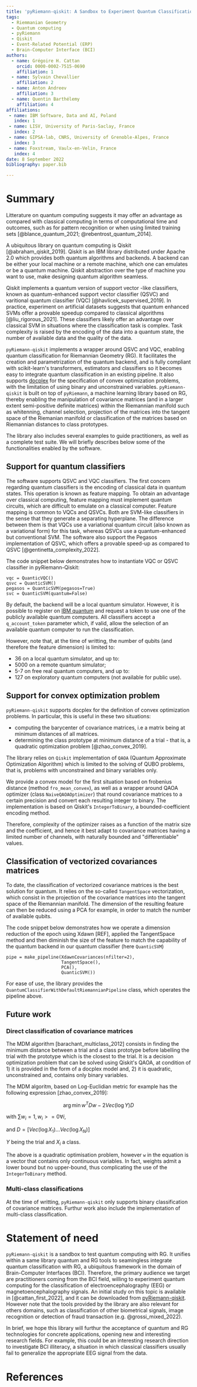 ```yaml
---
title: 'pyRiemann-qiskit: A Sandbox to Experiment Quantum Classification with Riemannian Geometry'
tags:
  - Riemmanian Geometry
  - Quantum computing
  - pyRiemann
  - Qiskit
  - Event-Related Potential (ERP)
  - Brain-Computer Interface (BCI)
authors:
  - name: Grégoire H. Cattan
    orcid: 0000-0002-7515-0690
    affiliation: 1
  - name: Sylvain Chevallier
    affiliation: 2
  - name: Anton Andreev
    affiliation: 3
  - name: Quentin Barthélemy
    affiliation: 4
affiliations:
 - name: IBM Software, Data and AI, Poland
   index: 1
 - name: LISV, University of Paris-Saclay, France
   index: 2
 - name: GIPSA-lab, CNRS, University of Grenoble-Alpes, France
   index: 3
 - name: Foxstream, Vaulx-en-Velin, France
   index: 4
date: 8 September 2022
bibliography: paper.bib

---
```


# Summary

Litterature on quantum computing suggests it may offer an advantage as compared with classical computing in terms of computational time and outcomes, such as for pattern recognition or when using limited training sets [@blance_quantum_2021; @rebentrost_quantum_2014].

A ubiquitous library on quantum computing is Qiskit [@abraham_qiskit_2019]. Qiskit is an IBM library distributed under Apache 2.0 which provides both quantum algorithms and backends. A backend can be either your local machine or a remote machine, which one can emulates or be a quantum machine. Qiskit abstraction over the type of machine you want to use, make designing quantum algorithm seamless.

Qiskit implements a quantum version of support vector -like classifiers, known as quantum-enhanced support vector classifier (QSVC) and varitional quantum classifier (VQC) [@havlicek_supervised_2019]. In practice, experiment on artificial datasets suggests that quantum enhanced SVMs offer a provable speedup compared to classical algorithms [@liu_rigorous_2021]. These classifiers likely offer an advantage over classical SVM in situations where the classification task is complex. Task complexity is raised by the encoding of the data into a quantum state, the number of available data and the quality of the data. 


`pyRiemann-qiskit` implements a wrapper around QSVC and VQC, enabling quantum classification for Riemannian Geometry (RG). It facilitates the creation and parametrization of the quantum backend, and is fully compliant with scikit-learn's transformers, estimators and classifiers so it becomes easy to integrate quantum classification in an existing pipeline. It also supports [docplex](http://ibmdecisionoptimization.github.io/docplex-doc/mp/index.html) for the specification of convex optimization problems, with the limitation of using binary and unconstrained variables.
`pyRiemann-qiskit` is built on top of `pyRiemann`, a machine learning library based on RG, thereby enabling the manipulation of covariance matrices (and in a larger extent semi-positive definite matrices) within the Riemannian manifold such as whitenning, channel selection, projection of the matrices into the tangent space of the Riemanian manifold or classification of the matrices based on Riemannian distances to class prototypes.

The library also includes several examples to guide practitioners, as well as a complete test suite. We will briefly describes below some of the functionalities enabled by the software.

## Support for quantum classifiers
The software supports QSVC and VQC classifiers. The first concern regarding quantum classifiers is the encoding of classical data in quantum states. This operation is known as feature mapping. To obtain an advantage over classical computing, feature mapping must implement quantum circuits, which are difficult to emulate on a classical computer.
Feature mapping is common to VQCs and QSVCs. Both are SVM-like classifiers in the sense that they generate a separating hyperplane. The difference between them is that VQCs use a variational quantum circuit (also known as a variational form) for this task, whereas QSVCs use a quantum-enhanced but conventional SVM.
The software also support the Pegasos implementation of QSVC, which offers a provable speed-up as compared to QSVC [@gentinetta_complexity_2022].

The code snippet below demonstrates how to instantiate VQC or QSVC classifier in pyRiemann-Qiskit:

```
vqc = QuanticVQC()
qsvc = QuanticSVM()
pegasos = QuanticSVM(pegasos=True)
svc = QuanticSVM(quantum=False)
```

By default, the backend will be a local quantum simulator. However, it is possible to register on [IBM quantum](https://quantum-computing.ibm.com/) and request a token to use one of the publicly available quantum computers. 
All classifiers accept a `q_account_token` parameter which, if valid, 
allow the selection of an available quantum computer to run the classification.

However, note that, at the time of writting, the number of qubits (and therefore the feature dimension) is limited to:

- 36 on a local quantum simulator, and up to:
- 5000 on a remote quantum simulator;
- 5-7 on free real quantum computers, and up to:
- 127 on exploratory quantum computers (not available for public use).

## Support for convex optimization problem

`pyRiemann-qiskit` supports docplex for the definition of convex optimization problems. In particular, this is useful in these two situations:
- computing the barycenter of covariance matrices, i.e a matrix being at minimum distances of all matrices. 
- determining the class prototype at minimum distance of a trial - that is, a quadratic optimization problem [@zhao_convex_2019]. 

The library relies on `Qiskit` implementation of `QAOA` (Quantum Approximate Optimization Algorithm) which is limited to the solving of
QUBO problems, that is, problems with unconstrained and binary variables only.

We provide a convex model for the first situation based on frobenius distance (method `fro_mean_convex`), as well as a wrapper around QAOA optimizer (class `NaiveQAOAOptimizer`) that round covariance matrices to a certain precision and convert each resulting integer to binary. 
The implementation is based on Qiskit's `IntegerToBinary`, a bounded-coefficient encoding method.

Therefore, complexity of the optimizer raises as a function of the matrix size and the coefficient, and hence it best adapt to covariance matrices having a limited number of channels, with naturally bounded and "differentiable" values.


## Classification of vectorized covariances matrices

To date, the classification of vectorized covariance matrices is the best solution for quantum. It relies on the so-called `TangentSpace` vectorization, which consist in the projection of the covariance matrices into the tangent space of the Riemannian manifold. 
The dimension of the resulting feature can then be reduced using a PCA for example, in order to match the number of available qubits.

The code snippet below demonstrates how we operate a dimension reduction of the epoch using Xdawn [REF], applied the TangentSpace method and then diminish the size of the feature to match the capability of the quantum backend in our quantum classifier (here `QuanticSVM`)

```
pipe = make_pipeline(XdawnCovariances(nfilter=2),
                     TangentSpace(),
                     PCA(),
                     QuanticSVM())
```

For ease of use, the library provides the `QuantumClassifierWithDefaultRiemannianPipeline` class, which operates the pipeline above. 

## Future work

### Direct classification of covariance matrices 

The MDM algorithm [barachant_multiclass_2012] consists in finding the minimum distance between a trial and a class prototype before labelling the trial with the prototype which is the closest to the trial. 
It is a decision optimization problem that can be solved using Qiskit's QAOA, at condition of 1) it is provided in the form of a docplex model and, 2) it is quadratic, unconstrained and, contains only binary variables.

The MDM algoritm, based on Log-Euclidian metric for example has the following expression [zhao_convex_2019]: 

$$\arg \min w^{T}Dw - 2 Vec(\log Y) D$$

with $\sum w_i = 1, w_i >= 0 \forall i$,

and $D=[Vec(\log X_1)...Vec(\log X_N)]$

$Y$ being the trial and $X_i$ a class. 

The above is a quadratic optimisation problem, however `w` in the equation is a vector that contains only continuous variables. In fact, weights admit a lower bound but no upper-bound, thus complicating the use of the `IntegerToBinary` method.

### Multi-class classifications

At the time of writting, `pyRiemann-qiskit` only supports binary classification of covariance matrices. Furthur work also include the implementation of multi-class classification.

# Statement of need

`pyRiemann-qiskit` is a sandbox to test quantum computing with RG. It unifies within a same library quantum and RG tools to seamingless integrate quantum classification with RG, a ubiquitous framework in the domain of Brain-Computer Interfaces (BCI). Therefore, the primary audience we target are practitioners coming from the BCI field, willing to experiment quantum computing for the classification of electroencephalography (EEG) or magnetoencephalography signals. An initial study on this topic is available in [@cattan_first_2022], and it can be downloaded from [pyRiemann-qiskit](https://github.com/pyRiemann/pyRiemann-qiskit/blob/main/doc/Presentations/QuantumERPClassification.pdf). However note that the tools provided by the library are also relevant for others domains, such as classification of other biometrical signals, image recognition or detection of fraud transaction (e.g. @grossi_mixed_2022).

In brief, we hope this library will furthur the acceptance of quantum and RG technologies for concrete applications, opening new and interesting research fields. For example, this could be an interesting research direction to investigate BCI illiteracy, a situation in which classical classifiers usually fail to generalize the appropriate EEG signal from the data.

# References
